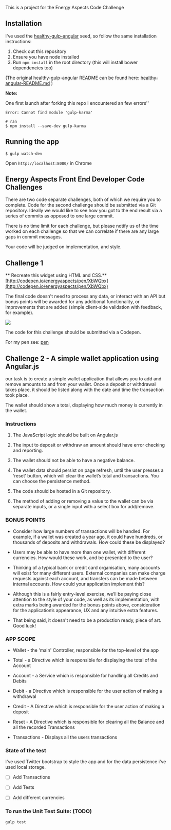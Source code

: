This is a project for the Energy Aspects Code Challenge


## Installation

I've used the [healthy-gulp-angular](https://github.com/paislee/healthy-gulp-angular) seed, so follow the same installation instructions:

1. Check out this repository
2. Ensure you have node installed
3. Run `npm install` in the root directory (this will install bower dependencies too)


(The original healthy-gulp-angular README can be found here: [healthy-angular-README.md](healthy-angular-README.md) )

**Note:**

One first launch after forking this repo I encountered an few errors''

```
Error: Cannot find module 'gulp-karma'

# ran
$ npm install --save-dev gulp-karma

```

## Running the app

```
$ gulp watch-dev
```

Open `http://localhost:8080/` in Chrome

## Energy Aspects Front End Developer Code Challenges

There are two code separate challenges, both of which we require you to complete. Code for the second challenge should be submitted via a  Git repository. Ideally we would like to see how you got to the end result via a series of commits as opposed to one large commit.
 >
There is no time limit for each challenge, but please notify us of the time worked on each challenge so that we can correlate if there are any large gaps in commit messages.

Your code will be judged on implementation, and style.

## Challenge 1
** Recreate this widget using HTML and CSS.**
[http://codepen.io/energyaspects/pen/XbWQbx](http://codepen.io/energyaspects/pen/XbWQbx)

The final code doesn't need to process any data, or interact with an API but bonus points will be awarded for any additional functionality, or improvements that are added (simple client-side validation with feedback, for example).

![](media/image2.jpeg)

The code for this challenge should be submitted via a Codepen.

For my pen see: [pen](http://codepen.io/anon/pen/qdZdag)

## Challenge 2 - A simple wallet application using Angular.js

our task is to create a simple wallet application that allows you to add and remove amounts to and from your wallet. Once a deposit or withdrawal takes place, it should be listed along with the date and time the transaction took place.
 >
The wallet should show a total, displaying how much money is currently in the wallet.

### Instructions


1. The JavaScript logic should be built on Angular.js

2. The input to deposit or withdraw an amount should have error checking and reporting.

3. The wallet should not be able to have a negative balance.

4. The wallet data should persist on page refresh, until the user presses a ‘reset’ button, which will clear the wallet’s total and transactions. You can choose the persistence method.

5. The code should be hosted in a Git repository.

6.  The method of adding or removing a value to the wallet can be via  separate inputs, or a single input with a select box for add/remove.


### BONUS POINTS

-   Consider how large numbers of transactions will be handled. For  example, if a wallet was created a year ago, it could have hundreds, or thousands of deposits and withdrawals. How could these be displayed?

-   Users may be able to have more than one wallet, with different currencies. How would these work, and be presented to the user?

-  Thinking of a typical bank or credit card organisation, many accounts will exist for many different users. External companies can make charge requests against each account, and transfers can be made between internal accounts. How could your application implement this?

-  Although this is a fairly entry-level exercise, we’ll be paying close attention to the style of your code, as well as its implementation, with extra marks being awarded for the bonus points above, consideration for the application’s appearance, UX and any intuitive extra features.

-  That being said, it doesn't need to be a production ready, piece of art. Good luck!



### APP SCOPE

- Wallet - the 'main' Controller, responsible for the top-level of the app

- Total - a Directive which is responsible for displaying the total of the Account

- Account - a Service which is responsible for handling all Credits and Debits

- Debit - a Directive which is responsible for the user action of making a withdrawal

- Credit - A Directive which is responsible for the user action of making a deposit

- Reset -  A Directive which is responsible for clearing all the Balance and all the recorded Transactions

- Transactions - Displays all the users transactions



### State of the test

I've used Twitter bootstrap to style the app and for the data persistence i've used local storage.

* [ ] Add Transactions

* [ ] Add Tests

* [ ] Add different currencies


### To run the Unit Test Suite: (TODO)

`gulp test`
